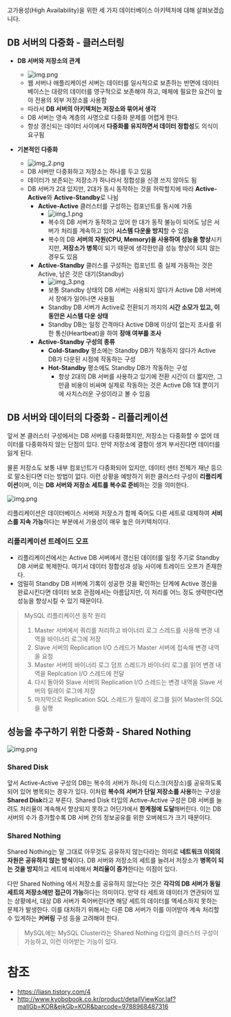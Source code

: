 고가용성(High Availability)을 위한 세 가지 데이터베이스 아키텍처에 대해 살펴보겠습니다. 

## DB 서버의 다중화 - 클러스터링
- **DB 서버와 저장소의 관계**
  - ![img.png](images/DB서버_저장소.png)
  - 웹 서버나 애플리케이션 서버는 데이터를 일시적으로 보존하는 반면에 데이터베이스는 대량의 데이터를 영구적으로 보존해야 하고, 매체에 필요한 요건이 높아 전용의 외부 저장소를 사용함
  - 따라서 **DB 서버의 아키텍처는 저장소와 묶어서 생각**
  - DB 서버는 영속 계층의 사명으로 다중화 문제를 어렵게 한다.
  - 항상 갱신되는 데이터 사이에서 **다중화를 유지하면서 데이터 정합성**도 의식이 요구됨 
  

- **기본적인 다중화**
  - ![img_2.png](images/기본_다중화.png)
  - DB 서버만 다중화하고 저장소는 하나를 두고 있음
  - 데이터가 보존되는 저장소가 하나라서 정합성을 신경 쓰지 않아도 됨
  - DB 서버가 2대 있지만, 2대가 동시 동작하는 것을 허락할지에 따라 **Active-Active**와 **Active-Standby**로 나뉨
    - **Active-Active** 클러스터를 구성하는 컴포넌트를 동시에 가동
      - ![img_1.png](images/active-active.png)
      - 복수의 DB 서버가 동작하고 있어 한 대가 동작 불능이 되어도 남은 서버가 처리를 계속하고 있어 **시스템 다운을 방지**할 수 있음
      - 복수의 DB **서버의 자원(CPU, Memory)을 사용하여 성능을 향상**시키지만, **저장소가 병목**이 되기 때문에 생각한만큼 성능 향상이 되지 않는 경우도 있음  
    - **Active-Standby** 클러스를 구성하는 컴포넌트 중 실제 가동하는 것은 Active, 남은 것은 대기(Standby)
      - ![img_3.png](images/active-standby.png)
      - 보통 Standby 상태의 DB 서버는 사용되지 않다가 Active DB 서버에서 장애가 일어나면 사용됨
      - Standby DB 서버가 Active로 전환되기 까지의 **시간 소모가 있고, 이동안은 시스템 다운 상태**
      - Standby DB는 일정 간격마다 Active DB에 이상이 없는지 조사를 위한 통신(Heartbeat)을 하여 **장애 여부를 조사**
    - **Active-Standby 구성의 종류**
      - **Cold-Standby** 평소에는 Standby DB가 작동하지 않다가 Active DB가 다운된 시점에 작동하는 구성
      - **Hot-Standby** 평소에도 Standby DB가 작동하는 구성
        - 항상 2대의 DB 서버를 사용하고 있기에 전환 시간이 더 짧지만, 그만큼 비용이 비싸며 실제로 작동하는 것은 Active DB 1대 뿐이기에 사치스러운 구성이라고 볼 수 있음

## DB 서버와 데이터의 다중화 - 리플리케이션         
앞서 본 클러스터 구성에서는 DB 서버를 다중화했지만, 저장소는 다중화할 수 없어 데이터를 다중화하지 않는 단점이 있다.
만약 저장소에 결함이 생겨 부서진다면 데이터를 잃게 된다.

물론 저장소도 보통 내부 컴포넌트가 다중화되어 있지만, 데이터 센터 전체가 재난 등으로 말소된다면 더는 방법이 없다.
이런 상황을 예방하기 위한 클러스터 구성이 **리플리케이션**이며, 이는 **DB 서버와 저장소 세트를 복수로 준비**하는 것을 의미한다.

![img.png](images/replication.png)

리플리케이션은 데이터베이스 서버와 저장소가 함께 죽어도 다른 세트로 대체하여 **서비스를 지속 가능**하다는 부분에서 가용성이 매우 높은 아키텍처이다.



### 리플리케이션 트레이드 오프
- 리플리케이션에서는 Active DB 서버에서 갱신된 데이터를 일정 주기로 Standby DB 서버로 복제한다. 여기서 데이터 정합성과 성능 사이에 트레이드 오프가 존재한다.
- 엄밀히 Standby DB 서버에 기록이 성공한 것을 확인하는 단계에 Active 갱신을 완료시킨다면 데이터 보호 관점에서는 아름답지만, 이 처리를 어느 정도 생략한다면 성능을 향상시킬 수 있기 때문이다.

> MySQL 리플리케이션 동작 원리
> 1. Master 서버에서 쿼리를 처리하고 바이너리 로그 스레드를 사용해 변경 내역을 바이너리 로그에 저장
> 2. Slave 서버의 Replication I/O 스레드가 Master 서버에 접속해 변경 내역을 요청
> 3. Master 서버의 바이너리 로그 덤프 스레드가 바이너리 로그를 읽어 변경 내역을 Replcation I/O 스레드에 전달
> 4. 다시 돌아와 Slave 서버의 Replication I/O 스레드는 변경 내역을 Slave 서버의 릴레이 로그에 저장
> 5. 마지막으로 Replication SQL 스레드가 릴레이 로그를 읽어 Master의 SQL을 실행
  
## 성능을 추구하기 위한 다중화 - Shared Nothing
![img.png](shared)
### Shared Disk
앞서 Active-Active 구성의 DB는 복수의 서버가 하나의 디스크(저장소)를 공유하도록 되어 있어 병목되는 경우가 있다. 이처럼 **복수의 서버가 단일 저장소를 사용**하는 구성을 **Shared Disk**라고 부른다.
Shared Disk 타입의 Active-Active 구성은 DB 서버를 늘려도 처리율이 계속해서 향상되지 못하고 어딘가에서 **한계점에 도달**해버린다. 이는 DB 서버의 수가 증가할수록 DB 서버 간의 정보공유를 위한 오버헤드가 크기 때문이다.

### Shared Nothing
Shared Nothing는 말 그대로 아무것도 공유하지 않는다라는 의미로 **네트워크 이외의 자원은 공유하지 않는 방식**이다.
DB 서버와 저장소의 세트를 늘려서 저장소가 **병목이 되는 것을 방지**하고 세트에 비례해서 **처리율이 증가**한다는 이점이 있다.

다만 Shared Nothing 에서 저장소를 공유하지 않는다는 것은 **각각의 DB 서버가 동일 세트의 저장소에만 접근이 가능**하다는 의미이다.
만약 타 세트와 데이터가 연관되어 있는 상황에서, 대상 DB 서버가 죽어버린다면 해당 세트의 데이터를 액세스하지 못하는 문제가 발생한다.
이를 대처하기 위해서는 다른 DB 서버가 이를 이어받아 계속 처리할 수 있게하는 **커버링** 구성 등을 고려해야 한다.
> MySQL에는 MySQL Cluster라는 Shared Nothing 타입의 클러스터 구성이 가능하고, 이런 이어받는 기능이 있다.

# 참조
- https://liasn.tistory.com/4
- http://www.kyobobook.co.kr/product/detailViewKor.laf?mallGb=KOR&ejkGb=KOR&barcode=9788968487316